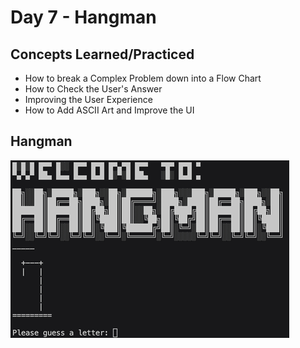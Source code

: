 # Day 7 - Hangman

## Concepts Learned/Practiced
- How to break a Complex Problem down into a Flow Chart
- How to Check the User's Answer
- Improving the User Experience
- How to Add ASCII Art and Improve the UI

## Hangman
![Hangman Gif](../images-gifs/hangman.gif)